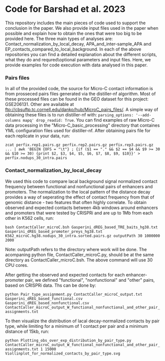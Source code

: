 # Code for Barshad et al. 2023
This repository includes the main pieces of code used to support the conclusion in the paper. We also provide input files used in the paper when possible and explain how to obtain the ones that were too big to be provided here. The three main types of analyses are: Contact_normalization_by_local_decay, APA_and_inter-sample_APA and EP_contacts_compared_to_local_background. In each of the above repositories you can find a detailed explanation about the different scripts, what they do and requred\optional parameters and input files. Here, we provide examples for code execution with data analysed in this paper.   

### Pairs files
In all of the provided code, the source for Micro-C contact information is from prosseced pairs files generated via the distiller-nf algorithm. Most of these processed files can be found in the GEO dataset for this project: GSE206131. Other are available at ftp://cbsuftp.tc.cornell.edu/danko/hub/MicroC_pairs_files/. A simple way of obtaining these files is to run distiller-nf with: `parsing_options: '--add-columns mapq' drop_readid: True`. You can find examples of raw Micro-C data processing in the "Micro-C_basic_processing" directory that containes YML configuration files used for distiller-nf. After obtaining pairs file for each replicate in your data, run:

`zcat perfix.rep1.pairs.gz perfix.rep2.pairs.gz perfix.rep3.pairs.gz ... | awk 'BEGIN {OFS = "\t"} ; {if ($1 == "." && $2 == $4 && $9 >= 30 && $10 >= 30) {print $2, $3, $4, $5, $6, $7, $8, $9, $10}}' > perfix.nodups_30_intra.pairs`

### Contact_normalization_by_local_decay
We used this code to compare lacal background signal normalized contact frequency between functional and nonfunctional pairs of enhancers and promoters. The normalization to the local pattern of the distance decay provides a way of seperating the effect of contact frequency from that of genomic distance - two features that often highly correlate. To obtain observed and expected contacts between 4kb windows around enhancers and promoters that were tested by CRISPRi and are up to 1Mb from each other in K562 cells, run:

`bash ContactCaller_microC.bsh Gasperini_dREG_based_TRE_baits_hg38.txt Gasperini_dREG_based_promoter_preys_hg38.txt K562_microC.hg38.nodups_30_intra.sorted.pairs.gz outputPath 30 1000000 2000`

Note: outputPath refers to the directory where work will be done. The acompaning python file, ContactCaller_microC.py, should be at the same directory as ContactCaller_microC.bsh. The above command will use 30 CPU cores.

After getting the observed and expected contacts for each enhancer-promoter pair, we defined "functional", "nonfunctional" and "other" pairs, based on CRISPRi data. Ths can be done by:

`python Pair_type_assignment.py ContactCaller_microC_output.txt Gasperini_dREG_based_functional.csv Gasperini_dREG_based_nonfunctional.csv ContactCaller_microC_output_W_functional_nonfunctional_and_other_pair_assignments.txt` 

To then visualize the distribution of lacal decay-normalized contacts by pair type, while limiting for a minimum of 1 contact per pair and a minimum distance of 15kb, run:

`python Plotting_obs_over_exp_distribution_by_pair_type.py ContactCaller_microC_output_W_functional_nonfunctional_and_other_pair_assignments.txt 1 15000 Viollinplot_for_normalized_contacts_by_pair_type.svg`

###
